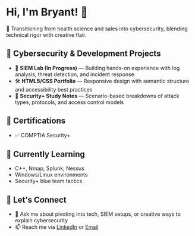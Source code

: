 # Hi, I'm Bryant! 👋  
🎯 Transitioning from health science and sales into cybersecurity, blending technical rigor with creative flair.

## 🔐 Cybersecurity & Development Projects  
- 🚧 **SIEM Lab (In Progress)** — Building hands-on experience with log analysis, threat detection, and incident response  
- 🛠️ **HTML5/CSS Portfolio** — Responsive design with semantic structure and accessibility best practices  
- 🧠 **Security+ Study Notes** — Scenario-based breakdowns of attack types, protocols, and access control models  

## 📜 Certifications  
- ✅ COMPTIA Security+

## 🌱 Currently Learning  
- C++, Nmap, Splunk, Nessus  
- Windows/Linux environments  
- Security+ blue team tactics  

## 🤝 Let's Connect  
- 💬 Ask me about pivoting into tech, SIEM setups, or creative ways to explain cybersecurity  
- 📫 Reach me via [LinkedIn](www.linkedin.com/in/bryant-marwitz) or [Email](bryantmarwitz@gmail.com)  
<!--
**bryant-marwitz/bryant-marwitz** is a ✨ _special_ ✨ repository because its `README.md` appears on your GitHub profile.

Ideas to expand:
- 🔭 I’m currently working on ...
- 🌱 I’m currently learning ...
- 👯 I’m looking to collaborate on ...
- 🤔 I’m looking for help with ...
- ⚡ Fun fact: I once dramatized a cybersecurity concept as a medieval siege.
-->
